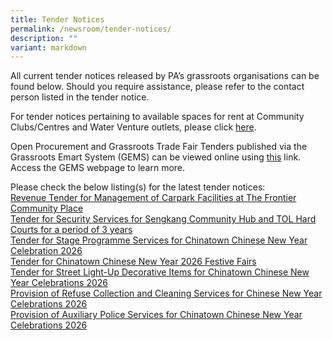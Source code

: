 ```yaml
---
title: Tender Notices
permalink: /newsroom/tender-notices/
description: ""
variant: markdown
---
```

All current tender notices released by PA’s grassroots organisations can be found below. Should you require assistance, please refer to the contact person listed in the tender notice.

For tender notices pertaining to available spaces for rent at Community Clubs/Centres and Water Venture outlets, please click [here](/our-network/community-clubs/rentals).

Open Procurement and Grassroots Trade Fair Tenders published via the Grassroots Emart System (GEMS) can be viewed online using [this](https://gems.pa.gov.sg/account/vendors) link. Access the GEMS webpage to learn more.
<br>

Please check the below listing(s) for the latest tender notices: <br>[Revenue Tender for Management of Carpark Facilities at The Frontier Community Place](/revenue-tender-for-management-of-carpark-facilities-at-the-frontier-community-place/)<br>[Tender for Security Services for Sengkang Community Hub and TOL Hard Courts for a period of 3 years](/tender-for-security-services-for-sengkang-community-hub-and-tol-hard-courts/)<br> [Tender for Stage Programme Services for Chinatown Chinese New Year Celebration 2026](/tender-for-stage-programme-services-for-chinatown-chinese-new-year-celebration-2026/)<br> [Tender for Chinatown Chinese New Year 2026 Festive Fairs](/tender-for-chinatown-chinese-new-year-2026-festive-fairs/)<br> [Tender for Street Light-Up Decorative Items for Chinatown Chinese New Year Celebrations 2026](/tender-for-street-light-up-decorative-items-for-chinatown-chinese-new-year-celebrations-2026/)<br> [Provision of Refuse Collection and Cleaning Services for Chinese New Year Celebrations 2026](/provision-of-refuse-collection-and-cleaning-services-for-chinese-new-year-celebrations-2026/) <br> [Provision of Auxiliary Police Services for Chinatown Chinese New Year Celebrations 2026](/provision-of-auxiliary-police-services-for-chinatown-chinese-new-year-celebrations-2026/)